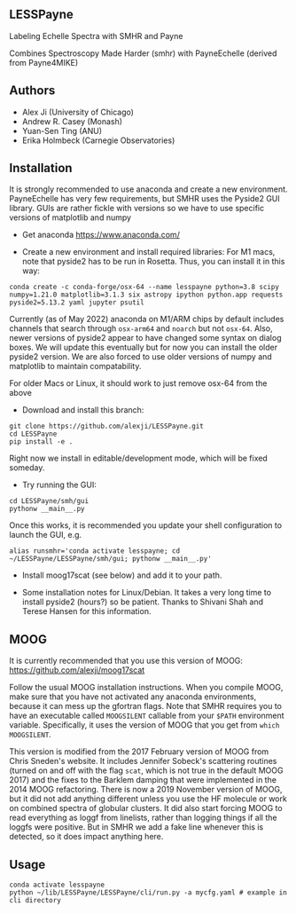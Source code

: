 LESSPayne
------------------------
Labeling Echelle Spectra with SMHR and Payne

Combines Spectroscopy Made Harder (smhr) with PayneEchelle (derived from Payne4MIKE)

Authors
-------
 - Alex Ji (University of Chicago)
 - Andrew R. Casey (Monash)
 - Yuan-Sen Ting (ANU)
 - Erika Holmbeck (Carnegie Observatories)

Installation
------------

It is strongly recommended to use anaconda and create a new environment.
PayneEchelle has very few requirements, but SMHR uses the Pyside2 GUI library.
GUIs are rather fickle with versions so we have to use specific versions of matplotlib and numpy

* Get anaconda https://www.anaconda.com/

* Create a new environment and install required libraries:
For M1 macs, note that pyside2 has to be run in Rosetta. Thus, you can install it in this way:
```
conda create -c conda-forge/osx-64 --name lesspayne python=3.8 scipy numpy=1.21.0 matplotlib=3.1.3 six astropy ipython python.app requests pyside2=5.13.2 yaml jupyter psutil
```
Currently (as of May 2022) anaconda on M1/ARM chips by default includes channels that search through `osx-arm64` and `noarch` but not `osx-64`.
Also, newer versions of pyside2 appear to have changed some syntax on dialog boxes. We will update this eventually but for now you can install the older pyside2 version.
We are also forced to use older versions of numpy and matplotlib to maintain compatability.

For older Macs or Linux, it should work to just remove osx-64 from the above

* Download and install this branch:
```
git clone https://github.com/alexji/LESSPayne.git 
cd LESSPayne
pip install -e .
```
Right now we install in editable/development mode, which will be fixed someday.

* Try running the GUI:
```
cd LESSPayne/smh/gui
pythonw __main__.py
```

Once this works, it is recommended you update your shell configuration to launch the GUI, e.g.
```
alias runsmhr='conda activate lesspayne; cd ~/LESSPayne/LESSPayne/smh/gui; pythonw __main__.py'
```

* Install moog17scat (see below) and add it to your path.

* Some installation notes for Linux/Debian. It takes a very long time to install pyside2 (hours?) so be patient. Thanks to Shivani Shah and Terese Hansen for this information.

MOOG
----
It is currently recommended that you use this version of MOOG: https://github.com/alexji/moog17scat

Follow the usual MOOG installation instructions. When you compile MOOG, make sure that you have not activated any anaconda environments, because it can mess up the gfortran flags.
Note that SMHR requires you to have an executable called `MOOGSILENT` callable from your `$PATH` environment variable. Specifically, it uses the version of MOOG that you get from `which MOOGSILENT`.

This version is modified from the 2017 February version of MOOG from Chris Sneden's website. It includes Jennifer Sobeck's scattering routines (turned on and off with the flag `scat`, which is not true in the default MOOG 2017) and the fixes to the Barklem damping that were implemented in the 2014 MOOG refactoring.
There is now a 2019 November version of MOOG, but it did not add anything different unless you use the HF molecule or work on combined spectra of globular clusters. It did also start forcing MOOG to read everything as loggf from linelists, rather than logging things if all the loggfs were positive. But in SMHR we add a fake line whenever this is detected, so it does impact anything here.

Usage
-----
```
conda activate lesspayne
python ~/lib/LESSPayne/LESSPayne/cli/run.py -a mycfg.yaml # example in cli directory
```
